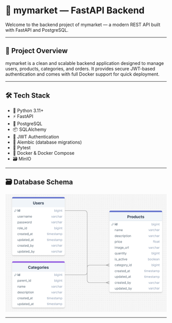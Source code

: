 # 🛒 mymarket — FastAPI Backend

Welcome to the backend project of mymarket — a modern REST API built with FastAPI and PostgreSQL.

---

## 📌 Project Overview

mymarket is a clean and scalable backend application designed to manage users, products, categories, and orders. It provides secure JWT-based authentication and comes with full Docker support for quick deployment.

---

## 🛠️ Tech Stack

- 🐍 Python 3.11+
- ⚡ FastAPI
- 🐘 PostgreSQL
- 📦 SQLAlchemy
- 🔐 JWT Authentication
- 🔁 Alembic (database migrations)
- 🧪 Pytest
- 🐳 Docker & Docker Compose
- 🗃️ MinIO
---

## 🗃️ Database Schema

![Database Diagram](./docs/db-schema.png)


---
